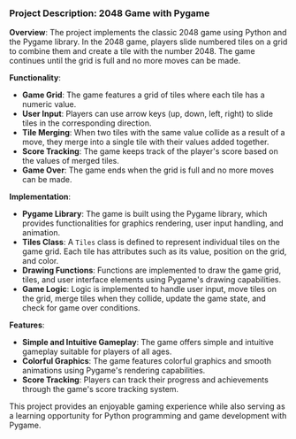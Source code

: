 

### Project Description: 2048 Game with Pygame

**Overview**:
The project implements the classic 2048 game using Python and the Pygame library. In the 2048 game, players slide numbered tiles on a grid to combine them and create a tile with the number 2048. The game continues until the grid is full and no more moves can be made.

**Functionality**:
- **Game Grid**: The game features a grid of tiles where each tile has a numeric value.
- **User Input**: Players can use arrow keys (up, down, left, right) to slide tiles in the corresponding direction.
- **Tile Merging**: When two tiles with the same value collide as a result of a move, they merge into a single tile with their values added together.
- **Score Tracking**: The game keeps track of the player's score based on the values of merged tiles.
- **Game Over**: The game ends when the grid is full and no more moves can be made.

**Implementation**:
- **Pygame Library**: The game is built using the Pygame library, which provides functionalities for graphics rendering, user input handling, and animation.
- **Tiles Class**: A `Tiles` class is defined to represent individual tiles on the game grid. Each tile has attributes such as its value, position on the grid, and color.
- **Drawing Functions**: Functions are implemented to draw the game grid, tiles, and user interface elements using Pygame's drawing capabilities.
- **Game Logic**: Logic is implemented to handle user input, move tiles on the grid, merge tiles when they collide, update the game state, and check for game over conditions.


**Features**:
- **Simple and Intuitive Gameplay**: The game offers simple and intuitive gameplay suitable for players of all ages.
- **Colorful Graphics**: The game features colorful graphics and smooth animations using Pygame's rendering capabilities.
- **Score Tracking**: Players can track their progress and achievements through the game's score tracking system.

This project provides an enjoyable gaming experience while also serving as a learning opportunity for Python programming and game development with Pygame.
